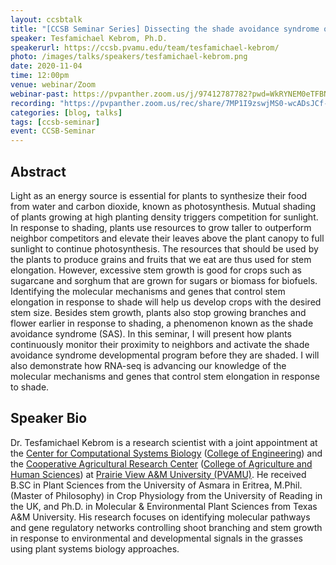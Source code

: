 ```yaml
---
layout: ccsbtalk
title: "[CCSB Seminar Series] Dissecting the shade avoidance syndrome of plants using RNA-seq"
speaker: Tesfamichael Kebrom, Ph.D.
speakerurl: https://ccsb.pvamu.edu/team/tesfamichael-kebrom/
photo: /images/talks/speakers/tesfamichael-kebrom.png
date: 2020-11-04
time: 12:00pm
venue: webinar/Zoom
webinar-past: https://pvpanther.zoom.us/j/97412787782?pwd=WkRYNEM0eTFBNXFURk95ZEswQXFPUT09
recording: "https://pvpanther.zoom.us/rec/share/7MP1I9zswjMS0-wcADsJCf-EO6WNSZDPy0m-WxpqybmWnmMjn3sFuxq6zXzVYNOK.CpTmWSyfSizYd1Jo"
categories: [blog, talks]
tags: [ccsb-seminar]
event: CCSB-Seminar
---
```



## Abstract

Light as an energy source is essential for plants to synthesize their food from water and carbon dioxide, known as photosynthesis. Mutual shading of plants growing at high planting density triggers competition for sunlight. In response to shading, plants use resources to grow taller to outperform neighbor competitors and elevate their leaves above the plant canopy to full sunlight to continue photosynthesis. The resources that should be used by the plants to produce grains and fruits that we eat are thus used for stem elongation. However, excessive stem growth is good for crops such as sugarcane and sorghum that are grown for sugars or biomass for biofuels. Identifying the molecular mechanisms and genes that control stem elongation in response to shade will help us develop crops with the desired stem size. Besides stem growth, plants also stop growing branches and flower earlier in response to shading, a phenomenon known as the shade avoidance syndrome (SAS). In this seminar, I will present how plants continuously monitor their proximity to neighbors and activate the shade avoidance syndrome developmental program before they are shaded. I will also demonstrate how RNA-seq is advancing our knowledge of the molecular mechanisms and genes that control stem elongation in response to shade.

## Speaker Bio

Dr. Tesfamichael Kebrom is a research scientist with a joint appointment at the [Center for Computational Systems Biology](https://ccsb.pvamu.edu) ([College of Engineering](https://www.pvamu.edu/engineering/)) and the [Cooperative Agricultural Research Center](https://www.pvamu.edu/cahs/carc/) ([College of Agriculture and Human Sciences](https://www.pvamu.edu/cahs/)) at [Prairie View A&M University (PVAMU)](https://pvamu.edu). He received B.SC in Plant Sciences from the University of Asmara in Eritrea, M.Phil. (Master of Philosophy) in Crop Physiology from the University of Reading in the UK, and Ph.D. in Molecular & Environmental Plant Sciences from Texas A&M University. His research focuses on identifying molecular pathways and gene regulatory networks controlling shoot branching and stem growth in response to environmental and developmental signals in the grasses using plant systems biology approaches. 

